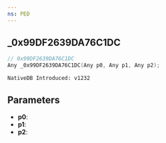 ```yaml
---
ns: PED
---
```

## _0x99DF2639DA76C1DC

```c
// 0x99DF2639DA76C1DC
Any _0x99DF2639DA76C1DC(Any p0, Any p1, Any p2);
```

```
NativeDB Introduced: v1232
```

## Parameters
* **p0**:
* **p1**:
* **p2**:
